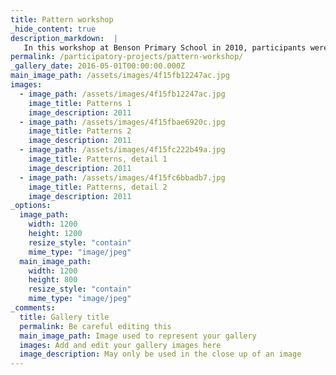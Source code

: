 ```yaml
---
title: Pattern workshop
_hide_content: true
description_markdown:  |
   In this workshop at Benson Primary School in 2010, participants were invited to create patterns on found wood.Images of patterns in buildings, textiles and art in other parts of the world provided inspiration for this. The emphasis was on exploring patterns from different cultures to reflect diversity. Using found wood was appropriate for the project since it also has a history, coupled with an emphasis on recycling which is now important in most cultures across the world.
permalink: /participatory-projects/pattern-workshop/
_gallery_date: 2016-05-01T00:00:00.000Z
main_image_path: /assets/images/4f15fb12247ac.jpg
images:            
  - image_path: /assets/images/4f15fb12247ac.jpg
    image_title: Patterns 1
    image_description: 2011  
  - image_path: /assets/images/4f15fbae6920c.jpg
    image_title: Patterns 2
    image_description: 2011
  - image_path: /assets/images/4f15fc222b49a.jpg
    image_title: Patterns, detail 1
    image_description: 2011
  - image_path: /assets/images/4f15fc6bbadb7.jpg
    image_title: Patterns, detail 2
    image_description: 2011         
_options:
  image_path:
    width: 1200
    height: 1200
    resize_style: "contain"
    mime_type: "image/jpeg"
  main_image_path:
    width: 1200
    height: 800
    resize_style: "contain"
    mime_type: "image/jpeg"
_comments:
  title: Gallery title
  permalink: Be careful editing this
  main_image_path: Image used to represent your gallery
  images: Add and edit your gallery images here
  image_description: May only be used in the close up of an image
---
```



